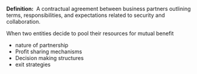 **Definition:** 
 A contractual agreement between business partners outlining terms, responsibilities, and expectations related to security and collaboration.

When two entities decide to pool their resources for mutual benefit
- nature of partnership 
- Profit sharing mechanisms
- Decision making structures
- exit strategies